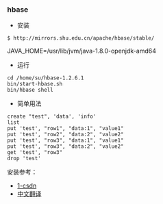 ### hbase

- 安装
```
$ http://mirrors.shu.edu.cn/apache/hbase/stable/
```

JAVA_HOME=/usr/lib/jvm/java-1.8.0-openjdk-amd64


- 运行

```
cd /home/su/hbase-1.2.6.1
bin/start-hbase.sh
bin/hbase shell
```

- 简单用法

```
create "test", 'data', 'info'
list
put 'test', "row1", "data:1", "value1"
put 'test', "row2", "data:2", "value2"
put 'test', "row3", "data:1", "value1"
put 'test', "row3", "data:2", "value2"
get 'test', "row3"
drop 'test'
```

安装参考：
- [1-csdn](https://blog.csdn.net/flyfish111222/article/details/51893096)
- [中文翻译](http://abloz.com/hbase/book.html) 

